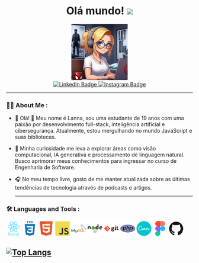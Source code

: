 
<h1 align = "center">
  Olá mundo!
    <img src="https://media.giphy.com/media/v1.Y2lkPTc5MGI3NjExeGNkc3VyMXRzMTFmN3hiaHNqNmt6ZWFnaDlrMWd4eWVsMzM0bmN0OSZlcD12MV9pbnRlcm5hbF9naWZfYnlfaWQmY3Q9Zw/rVz1J8spLtUtO/giphy.gif" width="50px">
  </h1>
<div id="header" align="center" >
  <img src="https://github.com/Lannizz/Lannizz/blob/main/banner_readme.jpg" width="30%"/>
</div>

<div id="header" align ="center">
  <a href="https://www.linkedin.com/in/lanna-f%C3%A1bia-651a21223/">
    <img src="https://img.shields.io/badge/LinkedIn-blue?style=for-the-badge&logo=linkedin&logoColor=white" alt="LinkedIn Badge"/>
  </a>
  <a href="https://www.instagram.com/lannizz/">
    <img src="https://img.shields.io/badge/Instagram-white?style=for-the-badge&logo=instagram&logoColor=red" alt="Instagram Badge"/>
  </a>
  
</div>



---

### :woman_technologist: About Me :


- :open_book: Olá! 👋 Meu nome é Lanna, sou uma estudante de 19 anos com uma paixão por desenvolvimento full-stack, inteligência artificial e cibersegurança. Atualmente, estou mergulhando no mundo JavaScript e suas bibliotecas.

- :mechanical_arm: Minha curiosidade me leva a explorar áreas como visão computacional, IA generativa e processamento de linguagem natural. Busco aprimorar meus conhecimentos para ingressar no curso de Engenharia de Software.

- :headphones: No meu tempo livre, gosto de me manter atualizada sobre as últimas tendências de tecnologia através de podcasts e artigos.

  ---

### :hammer_and_wrench: Languages and Tools :

<div>
 
  <img src="https://github.com/devicons/devicon/blob/master/icons/react/react-original-wordmark.svg" title="React" alt="React" width="40" height="40"/>
  <img src="https://github.com/devicons/devicon/blob/master/icons/css3/css3-plain-wordmark.svg"  title="CSS3" alt="CSS" width="40" height="40"/>
  <img src="https://github.com/devicons/devicon/blob/master/icons/html5/html5-original.svg" title="HTML5" alt="HTML" width="40" height="40"/>
  <img src="https://github.com/devicons/devicon/blob/master/icons/javascript/javascript-original.svg" title="JavaScript" alt="JavaScript" width="40" height="40"/>
  <img src="https://github.com/devicons/devicon/blob/master/icons/mysql/mysql-original-wordmark.svg" title="MySQL"  alt="MySQL" width="40" height="40"/>
  <img src="https://github.com/devicons/devicon/blob/master/icons/nodejs/nodejs-original-wordmark.svg" title="NodeJS" alt="NodeJS" width="40" height="40"/>
  <img src="https://github.com/devicons/devicon/blob/master/icons/git/git-original-wordmark.svg" title="Git" alt="Git" width="40" height="40"/>
  <img src="https://github.com/devicons/devicon/blob/master/icons/php/php-original.svg" title="Php" alt="Php" width="40" height="40"/>
  <img src="https://github.com/devicons/devicon/blob/master/icons/canva/canva-original.svg" title="Canva" alt="Canva" width="40" height="40"/>
  <img src="https://github.com/devicons/devicon/blob/master/icons/figma/figma-original.svg" title="Figma" alt="Figma" width="40" height="40"/>
<img src="https://github.com/devicons/devicon/blob/master/icons/github/github-original.svg" title="GitHub" alt="GitHub" width="40" height="40"/>
</div>

<div>

## [![Top Langs](https://github-readme-stats.vercel.app/api/top-langs/?username=Lannizz&layout=compact&theme=vision-friendly-dark)](https://github.com/anuraghazra/github-readme-stats)

</div>
